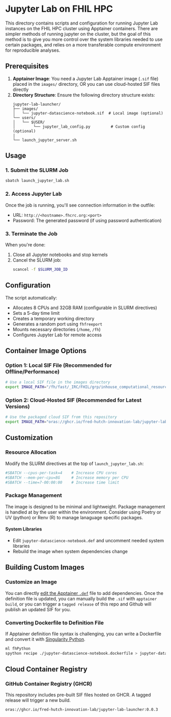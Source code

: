 # Jupyter Lab on FHIL HPC

This directory contains scripts and configuration for running Jupyter Lab instances on the FHIL HPC cluster using Apptainer containers. There are simpler methods of running jupyter on the cluster, but the goal of this method is to give you more control over the system libraries needed to use certain packages, and relies on a more transferable compute environment for reproducible analyses. 

## Prerequisites

1. **Apptainer Image**: You need a Jupyter Lab Apptainer image (`.sif` file) placed in the `images/` directory, OR you can use cloud-hosted SIF files directly
2. **Directory Structure**: Ensure the following directory structure exists:
   ```
   jupyter-lab-launcher/
   ├── images/
   │   └── jupyter-datascience-notebook.sif  # Local image (optional)
   └── users/
   │   └── $USER/
   │        └── jupyter_lab_config.py         # Custom config (optional)
   |
   └── launch_jupyter_server.sh
   ```

## Usage

### 1. Submit the SLURM Job

```bash
sbatch launch_jupyter_lab.sh
```
### 2. Access Jupyter Lab

Once the job is running, you'll see connection information in the outfile:
- URL: `http://<hostname>.fhcrc.org:<port>`
- Password: The generated password (if using password authentication)

### 3. Terminate the Job

When you're done:
1. Close all Jupyter notebooks and stop kernels
2. Cancel the SLURM job:
   ```bash
   scancel -f $SLURM_JOB_ID
   ```

## Configuration

The script automatically:
- Allocates 8 CPUs and 32GB RAM (configurable in SLURM directives)
- Sets a 5-day time limit
- Creates a temporary working directory
- Generates a random port using `fhfreeport`
- Mounts necessary directories (`/home`, `/fh`)
- Configures Jupyter Lab for remote access

## Container Image Options

### Option 1: Local SIF File (Recommended for Offline/Performance)
```bash
# Use a local SIF file in the images directory
export IMAGE_PATH="/fh/fast/_IRC/FHIL/grp/inhouse_computational_resources/jupyter-lab-launcher/images/jupyter-datascience-notebook.sif"
```

### Option 2: Cloud-Hosted SIF (Recommended for Latest Versions)
```bash
# Use the packaged cloud SIF from this repository
export IMAGE_PATH="oras://ghcr.io/fred-hutch-innovation-lab/jupyter-lab-launcher:0.0.3"
```

## Customization

### Resource Allocation
Modify the SLURM directives at the top of `launch_jupyter_lab.sh`:
```bash
#SBATCH --cpus-per-task=4    # Increase CPU cores
#SBATCH --mem-per-cpu=8G     # Increase memory per CPU
#SBATCH --time=7-00:00:00    # Increase time limit
```

### Package Management

The image is designed to be minimal and lightweight. Package management is handled at by the user within the environment. Consider using Poetry or UV (python) or Renv (R) to manage lanaguage specific packages.

#### System Libraries
- Edit `jupyter-datascience-notebook.def` and uncomment needed system libraries
- Rebuild the image when system dependencies change

## Building Custom Images

### Customize an Image

You can directly [edit the Apptainer `.def`](https://apptainer.org/docs/user/1.0/build_a_container.html#building-containers-from-apptainer-definition-files) file to add dependencies. Once the definition file is updated, you can manually build the `.sif` with `apptainer build`, or you can trigger a `tagged release` of this repo and Github will publish an updated SIF for you.

### Converting Dockerfile to Definition File

If Apptainer definition file syntax is challenging, you can write a Dockerfile and convert it with [Singularity Python](https://singularityhub.github.io/singularity-cli/recipes).

```bash
ml fhPython
spython recipe ./jupyter-datascience-notebook.dockerfile > jupyter-datascience-notebook.def
```

## Cloud Container Registry

### GitHub Container Registry (GHCR)

This repository includes pre-built SIF files hosted on GHCR. A tagged release will trigger a new build.

`oras://ghcr.io/fred-hutch-innovation-lab/jupyter-lab-launcher:0.0.3`
